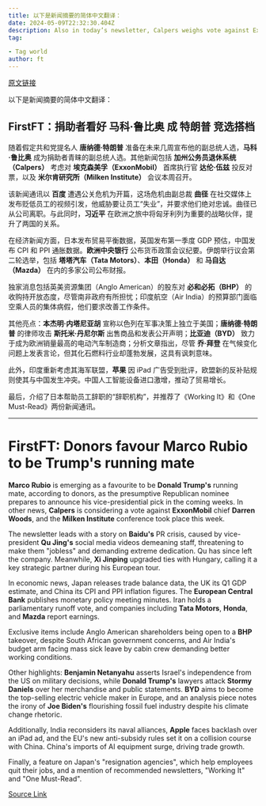 ```yaml
---
title: 以下是新闻摘要的简体中文翻译：
date: 2024-05-09T22:32:30.404Z
description: Also in today’s newsletter, Calpers weighs vote against Exxon chief and the highlights from this week’s Milken Institute conference
tag: 

- Tag world
author: ft
---
```


[原文链接](https://ft.com/content/534ceb08-a563-4235-9454-2b2b676883f3)

以下是新闻摘要的简体中文翻译：

## FirstFT：捐助者看好 **马科·鲁比奥** 成 **特朗普** 竞选搭档

随着假定共和党提名人 **唐纳德·特朗普** 准备在未来几周宣布他的副总统人选，**马科·鲁比奥** 成为捐助者青睐的副总统人选。其他新闻包括 **加州公务员退休系统（Calpers）** 考虑对 **埃克森美孚（ExxonMobil）** 首席执行官 **达伦·伍兹** 投反对票，以及 **米尔肯研究所（Milken Institute）** 会议本周召开。

该新闻通讯以 **百度** 遭遇公关危机为开篇，这场危机由副总裁 **曲径** 在社交媒体上发布贬低员工的视频引发，他威胁要让员工“失业”，并要求他们绝对忠诚。曲径已从公司离职。与此同时，**习近平** 在欧洲之旅中将匈牙利列为重要的战略伙伴，提升了两国的关系。

在经济新闻方面，日本发布贸易平衡数据，英国发布第一季度 GDP 预估，中国发布 CPI 和 PPI 通胀数据。**欧洲中央银行** 公布货币政策会议纪要。伊朗举行议会第二轮选举，包括 **塔塔汽车（Tata Motors）**、**本田（Honda）** 和 **马自达（Mazda）** 在内的多家公司公布财报。

独家消息包括英美资源集团（Anglo American）的股东对 **必和必拓（BHP）** 的收购持开放态度，尽管南非政府有所担忧；印度航空（Air India）的预算部门面临空乘人员的集体病假，他们要求改善工作条件。

其他亮点：**本杰明·内塔尼亚胡** 宣称以色列在军事决策上独立于美国；**唐纳德·特朗普** 的律师攻击 **斯托米·丹尼尔斯** 出售商品和发表公开声明；**比亚迪（BYD）** 致力于成为欧洲销量最高的电动汽车制造商；分析文章指出，尽管 **乔·拜登** 在气候变化问题上发表言论，但其化石燃料行业却蓬勃发展，这具有讽刺意味。

此外，印度重新考虑其海军联盟，**苹果** 因 iPad 广告受到批评，欧盟新的反补贴规则使其与中国发生冲突。中国人工智能设备进口激增，推动了贸易增长。

最后，介绍了日本帮助员工辞职的“辞职机构”，并推荐了《Working It》和《One Must-Read》两份新闻通讯。

---

# FirstFT: Donors favour Marco Rubio to be Trump's running mate

**Marco Rubio** is emerging as a favourite to be **Donald Trump's** running mate, according to donors, as the presumptive Republican nominee prepares to announce his vice-presidential pick in the coming weeks. In other news, **Calpers** is considering a vote against **ExxonMobil** chief **Darren Woods**, and the **Milken Institute** conference took place this week. 

The newsletter leads with a story on **Baidu's** PR crisis, caused by vice-president **Qu Jing's** social media videos demeaning staff, threatening to make them "jobless" and demanding extreme dedication. Qu has since left the company. Meanwhile, **Xi Jinping** upgraded ties with Hungary, calling it a key strategic partner during his European tour. 

In economic news, Japan releases trade balance data, the UK its Q1 GDP estimate, and China its CPI and PPI inflation figures. The **European Central Bank** publishes monetary policy meeting minutes. Iran holds a parliamentary runoff vote, and companies including **Tata Motors**, **Honda**, and **Mazda** report earnings. 

Exclusive items include Anglo American shareholders being open to a **BHP** takeover, despite South African government concerns, and Air India's budget arm facing mass sick leave by cabin crew demanding better working conditions. 

Other highlights: **Benjamin Netanyahu** asserts Israel's independence from the US on military decisions, while **Donald Trump's** lawyers attack **Stormy Daniels** over her merchandise and public statements. **BYD** aims to become the top-selling electric vehicle maker in Europe, and an analysis piece notes the irony of **Joe Biden's** flourishing fossil fuel industry despite his climate change rhetoric. 

Additionally, India reconsiders its naval alliances, **Apple** faces backlash over an iPad ad, and the EU's new anti-subsidy rules set it on a collision course with China. China's imports of AI equipment surge, driving trade growth. 

Finally, a feature on Japan's "resignation agencies", which help employees quit their jobs, and a mention of recommended newsletters, "Working It" and "One Must-Read".

[Source Link](https://ft.com/content/534ceb08-a563-4235-9454-2b2b676883f3)

